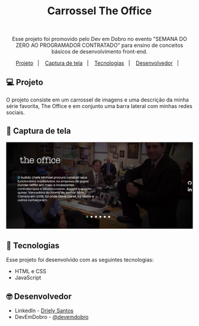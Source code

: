 <h1 align="center">Carrossel The Office</h1>

<br>

<p align="center"> Esse projeto foi promovido pelo Dev em Dobro no evento "SEMANA DO ZERO AO PROGRAMADOR CONTRATADO" para ensino de conceitos básicos de desenvolvimento front-end.

<p align="center">
  <a href="#-projeto">Projeto</a>&nbsp;&nbsp;&nbsp;|&nbsp;&nbsp;&nbsp;
  <a href="#-screenshot">Captura de tela</a>&nbsp;&nbsp;&nbsp;|&nbsp;&nbsp;&nbsp;
  <a href="#-tecnologias">Tecnologias</a>&nbsp;&nbsp;&nbsp;|&nbsp;&nbsp;&nbsp;
  <a href="#-desenvolvedor">Desenvolvedor</a>&nbsp;&nbsp;&nbsp;|&nbsp;&nbsp;&nbsp;
</p>

## 💻 Projeto

O projeto consiste em um carrossel de imagens e uma descrição da minha série favorita, The Office e em conjunto uma barra lateral com minhas redes sociais. 

## 📸 Captura de tela

![](/src/imagens/print-the-office.png)

## 🚀 Tecnologias

Esse projeto foi desenvolvido com as seguintes tecnologias:

- HTML e CSS
- JavaScript

## 🤓 Desenvolvedor

- LinkedIn - [Driely Santos](https://www.linkedin.com/in/driely-santos98/)
- DevEmDobro - [@devemdobro](https://www.instagram.com/devemdobro/)
